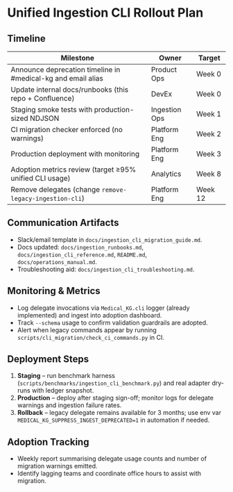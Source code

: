 # Unified Ingestion CLI Rollout Plan

## Timeline

| Milestone | Owner | Target |
| --- | --- | --- |
| Announce deprecation timeline in #medical-kg and email alias | Product Ops | Week 0 |
| Update internal docs/runbooks (this repo + Confluence) | DevEx | Week 0 |
| Staging smoke tests with production-sized NDJSON | Ingestion Ops | Week 1 |
| CI migration checker enforced (no warnings) | Platform Eng | Week 2 |
| Production deployment with monitoring | Platform Eng | Week 3 |
| Adoption metrics review (target ≥95% unified CLI usage) | Analytics | Week 8 |
| Remove delegates (change `remove-legacy-ingestion-cli`) | Platform Eng | Week 12 |

## Communication Artifacts

- Slack/email template in `docs/ingestion_cli_migration_guide.md`.
- Docs updated: `docs/ingestion_runbooks.md`, `docs/ingestion_cli_reference.md`, `README.md`, `docs/operations_manual.md`.
- Troubleshooting aid: `docs/ingestion_cli_troubleshooting.md`.

## Monitoring & Metrics

- Log delegate invocations via `Medical_KG.cli` logger (already implemented) and ingest into adoption dashboard.
- Track `--schema` usage to confirm validation guardrails are adopted.
- Alert when legacy commands appear by running `scripts/cli_migration/check_ci_commands.py` in CI.

## Deployment Steps

1. **Staging** – run benchmark harness (`scripts/benchmarks/ingestion_cli_benchmark.py`) and real adapter dry-runs with ledger snapshot.
2. **Production** – deploy after staging sign-off; monitor logs for delegate warnings and ingestion failure rates.
3. **Rollback** – legacy delegate remains available for 3 months; use env var `MEDICAL_KG_SUPPRESS_INGEST_DEPRECATED=1` in automation if needed.

## Adoption Tracking

- Weekly report summarising delegate usage counts and number of migration warnings emitted.
- Identify lagging teams and coordinate office hours to assist with migration.

